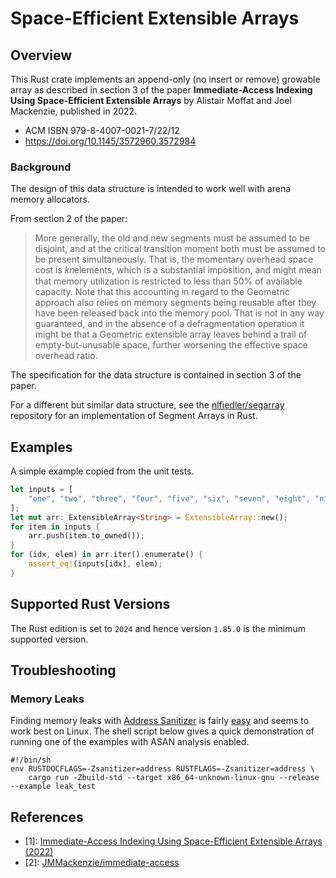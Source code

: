 # Space-Efficient Extensible Arrays

## Overview

This Rust crate implements an append-only (no insert or remove) growable array as described in section 3 of the paper **Immediate-Access Indexing Using Space-Efficient Extensible Arrays** by Alistair Moffat and Joel Mackenzie, published in 2022.

* ACM ISBN 979-8-4007-0021-7/22/12
* https://doi.org/10.1145/3572960.3572984

### Background

The design of this data structure is intended to work well with arena memory allocators.

From section 2 of the paper:

> More generally, the old and new segments must be assumed to be disjoint, and
> at the critical transition moment both must be assumed to be present
> simultaneously. That is, the momentary overhead space cost is 𝑘𝑛elements,
> which is a substantial imposition, and might mean that memory utilization is
> restricted to less than 50% of available capacity. Note that this accounting in
> regard to the Geometric approach also relies on memory segments being reusable
> after they have been released back into the memory pool. That is not in any way
> guaranteed, and in the absence of a defragmentation operation it might be that
> a Geometric extensible array leaves behind a trail of empty-but-unusable space,
> further worsening the effective space overhead ratio.

The specification for the data structure is contained in section 3 of the paper.

For a different but similar data structure, see the [nlfiedler/segarray](https://github.com/nlfiedler/segarray) repository for an implementation of Segment Arrays in Rust.

## Examples

A simple example copied from the unit tests.

```rust
let inputs = [
    "one", "two", "three", "four", "five", "six", "seven", "eight", "nine",
];
let mut arr: ExtensibleArray<String> = ExtensibleArray::new();
for item in inputs {
    arr.push(item.to_owned());
}
for (idx, elem) in arr.iter().enumerate() {
    assert_eq!(inputs[idx], elem);
}
```

## Supported Rust Versions

The Rust edition is set to `2024` and hence version `1.85.0` is the minimum supported version.

## Troubleshooting

### Memory Leaks

Finding memory leaks with [Address Sanitizer](https://clang.llvm.org/docs/AddressSanitizer.html) is fairly [easy](https://doc.rust-lang.org/beta/unstable-book/compiler-flags/sanitizer.html) and seems to work best on Linux. The shell script below gives a quick demonstration of running one of the examples with ASAN analysis enabled.

```shell
#!/bin/sh
env RUSTDOCFLAGS=-Zsanitizer=address RUSTFLAGS=-Zsanitizer=address \
    cargo run -Zbuild-std --target x86_64-unknown-linux-gnu --release --example leak_test
```

## References

* \[1\]: [Immediate-Access Indexing Using Space-Efficient Extensible Arrays (2022)](https://www.semanticscholar.org/paper/Immediate-Access-Indexing-Using-Space-Efficient-Moffat/31e7dd2ee63efa92009035f4f04d9569ed3024c6)
* \[2\]: [JMMackenzie/immediate-access](https://github.com/JMMackenzie/immediate-access)
